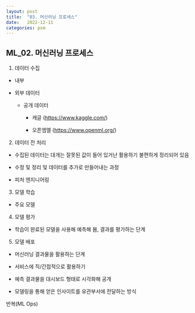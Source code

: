 ```yaml
---
layout: post
title:  "03. 머신러닝 프로세스"
date:   2022-12-11
categories: psm
---
```

## ML_02. 머신러닝 프로세스

1. 데이터 수집

  - 내부

  - 외부 데이터

    - 공개 데이터

      - 캐글 (https://www.kaggle.com/)

      - 오픈엠엘 (https://www.openml.org/)

2. 데이터 전 처리

  - 수집된 데이터는 대개는 잘못된 값이 들어 있거난 활용하기 불편하게 정리되어 있음

  - 수정 및 정리 및 데이터를 추가로 만들어내는 과정

  - 피처 엔지니어링

3. 모델 학습

  - 주요 모델

4. 모델 평가

  - 학습이 완료된 모델을 사용해 예측해 봄, 결과를 평가하는 단계

5. 모델 배포

  - 머신러닝 결과물을 활용하는 단계

  - 서비스에 직/간접적으로 활용하기

  - 예측 결과물을 대시보드 형태로 시각화해 공개
  
  - 모델링을 통해 얻은 인사이트를 유관부서에 전달하는 방식
  
반복(ML Ops)